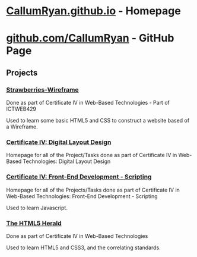 # [CallumRyan.github.io](https://callumryan.github.io) - Homepage
# [github.com/CallumRyan](https://github.com/CallumRyan) - GitHub Page

## Projects

### [Strawberries-Wireframe](https://callumryan.github.io/Strawberries-Wireframe/index.html)
Done as part of Certificate IV in Web-Based Technologies - Part of ICTWEB429

Used to learn some basic HTML5 and CSS to construct a website based of a Wireframe.

### [Certificate IV: Digital Layout Design](https://callumryan.github.io/C4-Digital-Layout-Design)
Homepage for all of the Project/Tasks done as part of Certificate IV in Web-Based Technologies: Digital Layout Design

### [Certificate IV: Front-End Development - Scripting](https://callumryan.github.io/C4-Front-End-Scripting)
Homepage for all of the Projects/Tasks done as part of Certificate IV in Web-Based Technologies: Front-End Development - Scripting

Used to learn Javascript.

### [The HTML5 Herald](https://callumryan.github.io)

Done as part of Certificate IV in Web-Based Technologies

Used to learn HTML5 and CSS3, and the correlating standards.
